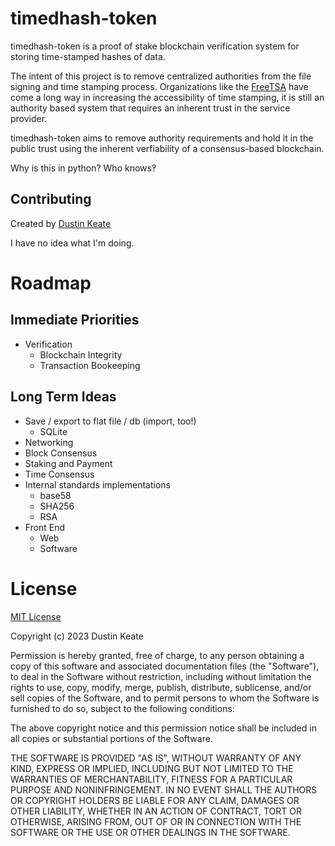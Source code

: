# timedhash-token

timedhash-token is a proof of stake blockchain verification system for storing time-stamped hashes of data. 

The intent of this project is to remove centralized authorities from the file signing and time stamping process. Organizations like the [FreeTSA](https://freetsa.org) have come a long way in increasing the accessibility of time stamping, it is still an authority based system that requires an inherent trust in the service provider.

timedhash-token aims to remove authority requirements and hold it in the public trust using the inherent verfiability of a consensus-based blockchain.

Why is this in python? Who knows&#x203D;

## Contributing

Created by [Dustin Keate](https://dkeate.dev)

I have no idea what I'm doing.

# Roadmap

## Immediate Priorities

* Verification
    * Blockchain Integrity
    * Transaction Bookeeping

## Long Term Ideas

* Save / export to flat file / db (import, too!)
    * SQLite
* Networking
* Block Consensus
* Staking and Payment
* Time Consensus
* Internal standards implementations
    * base58
    * SHA256
    * RSA
* Front End
    * Web
    * Software

# License

[MIT License](https://choosealicense.com/licenses/mit/)

Copyright (c) 2023 Dustin Keate

Permission is hereby granted, free of charge, to any person obtaining a copy of this software and associated documentation files (the "Software"), to deal in the Software without restriction, including without limitation the rights to use, copy, modify, merge, publish, distribute, sublicense, and/or sell copies of the Software, and to permit persons to whom the Software is furnished to do so, subject to the following conditions: 

The above copyright notice and this permission notice shall be included in all copies or substantial portions of the Software.

THE SOFTWARE IS PROVIDED "AS IS", WITHOUT WARRANTY OF ANY KIND, EXPRESS OR IMPLIED, INCLUDING BUT NOT LIMITED TO THE WARRANTIES OF MERCHANTABILITY, FITNESS FOR A PARTICULAR PURPOSE AND NONINFRINGEMENT. IN NO EVENT SHALL THE AUTHORS OR COPYRIGHT HOLDERS BE LIABLE FOR ANY CLAIM, DAMAGES OR OTHER LIABILITY, WHETHER IN AN ACTION OF CONTRACT, TORT OR OTHERWISE, ARISING FROM, OUT OF OR IN CONNECTION WITH THE SOFTWARE OR THE USE OR OTHER DEALINGS IN THE SOFTWARE.